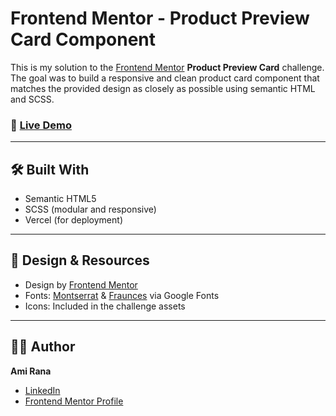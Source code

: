 # Frontend Mentor - Product Preview Card Component

This is my solution to the [Frontend Mentor](https://www.frontendmentor.io/) **Product Preview Card** challenge. The goal was to build a responsive and clean product card component that matches the provided design as closely as possible using semantic HTML and SCSS.

### 🚀 [Live Demo](https://amirana.github.io/frontend-mentor-practice-projects/product-preview-card/)

---

## 🛠️ Built With

- Semantic HTML5
- SCSS (modular and responsive)
- Vercel (for deployment)

---

## 🎨 Design & Resources

- Design by [Frontend Mentor](https://www.frontendmentor.io/)
- Fonts: [Montserrat](https://fonts.google.com/specimen/Montserrat) & [Fraunces](https://fonts.google.com/specimen/Fraunces) via Google Fonts
- Icons: Included in the challenge assets

---

## 🙋‍♀️ Author

**Ami Rana**

- [LinkedIn](https://www.linkedin.com/in/ami-rana/)
- [Frontend Mentor Profile](https://www.frontendmentor.io/profile/amirana)